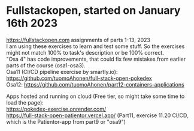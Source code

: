 # Fullstackopen, started on January 16th 2023
https://fullstackopen.com assignments of parts 1-13, 2023<br />
I am using these exercises to learn and test some stuff. So the exercises might not match 100% to task's description or be 100% correct.<br />
"Osa 4" has code improvements, that could fix few mistakes from earlier parts of the course (osa1-osa3).<br />
Osa11 (CI/CD pipeline exercise by smartly.io): https://github.com/tuomoAhonen/full-stack-open-pokedex <br />
Osa12: https://github.com/tuomoAhonen/part12-containers-applications <br />

Apps hosted and running on cloud (Free tier, so might take some time to load the page):<br />
https://pokedex-exercise.onrender.com/ <br />
https://full-stack-open-patientor.vercel.app/ (Part11, exercise 11.20 CI/CD, which is the Patientor-app from part9 or "osa9") <br />
